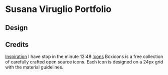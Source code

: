 
# Susana Viruglio Portfolio

## Design

## Credits

[Inspiration](https://www.youtube.com/watch?v=Tkp3FDgOueM&list=PLA9oyBlTfuCi76n9Bz0cJkbgg1WU09xg0&index=2)
I have stop in the minute 13:48
[Icons](https://boxicons.com/)
Boxicons is a free collection of carefully crafted open source icons. Each icon is designed on a 24px grid with the material guidelines.
